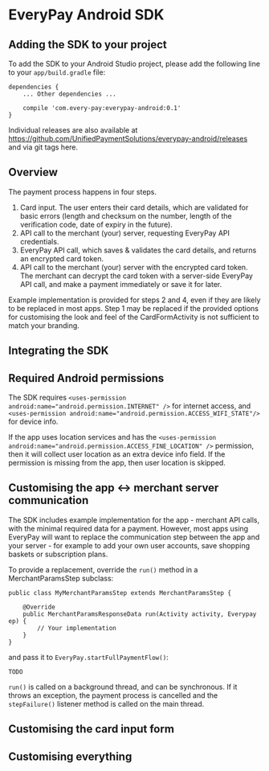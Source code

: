 # EveryPay Android SDK

## Adding the SDK to your project

To add the SDK to your Android Studio project, please add the following line to your `app/build.gradle` file:

```
dependencies {
    ... Other dependencies ...
    
    compile 'com.every-pay:everypay-android:0.1'
}
```

Individual releases are also available at https://github.com/UnifiedPaymentSolutions/everypay-android/releases and via git tags here.



## Overview

The payment process happens in four steps.

1. Card input. The user enters their card details, which are validated for basic errors (length and checksum on the number, length of the verification code, date of expiry in the future).
2. API call to the merchant (your) server, requesting EveryPay API credentials.
3. EveryPay API call, which saves & validates the card details, and returns an encrypted card token.
4. API call to the merchant (your) server with the encrypted card token. The merchant can decrypt the card token with a server-side EveryPay API call, and make a payment immediately or save it for later.

Example implementation is provided for steps 2 and 4, even if they are likely to be replaced in most apps. Step 1 may be replaced if the provided options for customising the look and feel of the CardFormActivity is not sufficient to match your branding.

## Integrating the SDK



## Required Android permissions

The SDK requires `<uses-permission android:name="android.permission.INTERNET" />` for internet access, and `<uses-permission android:name="android.permission.ACCESS_WIFI_STATE"/>` for device info.

If the app uses location services and has the `<uses-permission android:name="android.permission.ACCESS_FINE_LOCATION" />` permission, then it will collect user location as an extra device info field. If the permission is missing from the app, then user location is skipped.



## Customising the app <-> merchant server communication

The SDK includes example implementation for the app - merchant API calls, with the minimal required data for a payment. However, most apps using EveryPay will want to replace the communication step between the app and your server - for example to add your own user accounts, save shopping baskets or subscription plans.

To provide a replacement, override the `run()` method in a MerchantParamsStep subclass:

```
public class MyMerchantParamsStep extends MerchantParamsStep {

    @Override
    public MerchantParamsResponseData run(Activity activity, Everypay ep) {
        // Your implementation
    }
}
```

and pass it to `EveryPay.startFullPaymentFlow()`:

```
TODO
```

`run()` is called on a background thread, and can be synchronous. If it throws an exception, the payment process is cancelled and the `stepFailure()` listener method is called on the main thread.


## Customising the card input form


## Customising everything
